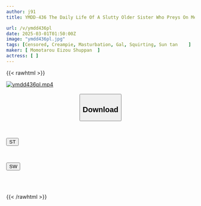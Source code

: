```yaml
---
author: j91
title: YMDD-436 The Daily Life Of A Slutty Older Sister Who Preys On Men With Her Excessively Out-of-control Sexual Desires

url: /v/ymdd436pl
date: 2025-03-01T01:50:00Z
image: "ymdd436pl.jpg"
tags: [Censored, Creampie, Masturbation, Gal, Squirting, Sun tan	]
maker: [ Momotarou Eizou Shuppan  ]
actress: [ ]
---
```



{{< rawhtml >}}

<div class="video" data-videoid="eLRGqxMZxAsOAg">
    <a href="javascript:;">
        <img src="/v/ymdd436pl/ymdd436pl.jpg" width="WIDTH" height="HEIGHT" alt="ymdd436pl.mp4" loading="lazy">
    </a>
</div>

<script type="text/javascript" src="https://j91.asia/asset/on-demand-st.js"></script>

<br>
  <link rel="stylesheet" href="https://j91.asia/asset/bs5.css">
  
  <center>
  <button class="btn btn-primary" type="button" data-bs-toggle="collapse" data-bs-target=".multi-collapse" aria-expanded="false" aria-controls="multiCollapseExample1 multiCollapseExample2"><h2>Download</h2></button></center>
</p>
<div class="row">
  <div class="col">
    <div class="collapse multi-collapse" id="multiCollapseExample1">
      <div class="card card-body">
	      	      <br>
<div class="buttons">  
<p><a href="/v/ymdd436pl/st.html" target="_blank"><button class="btn-hover color-3"><i class="fa fa-download"></i> ST</button></a></p></div>
    </div>
  </div>
</div>
  <div class="col">
    <div class="collapse multi-collapse" id="multiCollapseExample2">
      <div class="card card-body">
	      <br>
<div class="buttons">
<p><a href="/v/ymdd436pl/sw.html" target="_blank"><button class="btn-hover color-2"><i class="fa fa-download"></i> SW</button></a></p></div>
<br><br>
      </div>
    </div>
  </div>
</div>

{{< /rawhtml >}}
